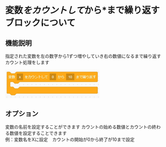 # 変数*をカウントして*から*まで繰り返すブロックについて

## 機能説明
指定された変数を左の数字から1ずつ増やしていき右の数値になるまで繰り返すカウント処理をします

<img src="./../images/control/controll_cont.jpg" width="300">

## オプション
変数の名前を設定することができます カウントの始める数値とカウントの終わる数値を設定することできます  
例：変数名をXに設定　カウントの開始が0から終了が10まで設定
